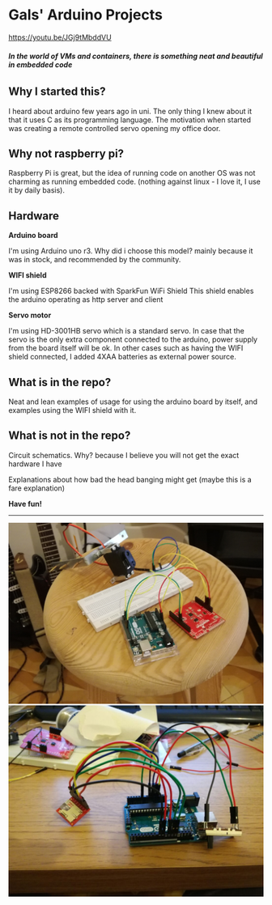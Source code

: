 # Gals' Arduino Projects

https://youtu.be/JGj9tMbddVU

###### **In the world of VMs and containers, there is something neat and beautiful in embedded code**

## Why I started this?

I heard about arduino few years ago in uni. The only thing I knew about it that it uses C as its programming language.
The motivation when started was creating a remote controlled servo opening my office door.

## Why not raspberry pi?
Raspberry Pi is great, but the idea of running code on another OS was not charming as running embedded code.
(nothing against linux - I love it, I use it by daily basis). 

## Hardware
**Arduino board**

I'm using Arduino uno r3. Why did i choose this model? mainly because it was in stock, and recommended by the community.

**WIFI shield**

I'm using ESP8266 backed with SparkFun WiFi Shield
This shield enables the arduino operating as http server and client

**Servo motor**

I'm using HD-3001HB servo which is a standard servo. In case that the servo is the only extra component connected to the arduino, power 
supply from the board itself will be ok. In other cases such as having the WIFI shield connected, I added 4XAA batteries as external power source. 

## What is in the repo?
Neat and lean examples of usage for using the arduino board by itself, and examples using the WIFI shield with it.

## What is not in the repo?
Circuit schematics. Why? because I believe you will not get the exact hardware I have

Explanations about how bad the head banging might get (maybe this is a fare explanation)


**Have fun!**
***

![Alt text](intro.jpg?raw=true "WIFI shield")
![Alt text](sd.jpeg?raw=true "SD card recording potentiometer values")
